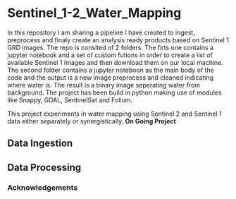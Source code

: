 # Sentinel_1-2_Water_Mapping
In this repository I am sharing a pipeline I have created to ingest, preprocess and finaly create an analysis ready products based on Sentinel 1 GRD images.
The repo is consited of 2 folders. The firts one contains a jupyter notebook and a set of custom futions in order to create a list of available Sentinel 1 images and then download them on our local machine. The second folder contains a jupyter noteboon as the main body of the code and the output is a new image preprocess and cleaned indicating where water is. The result is a binary image seperating water from background. The project has been build in python making use of modules like Snappy, GDAL, SentinelSat and Folium.

This project experiments in water mapping using Sentinel 2 and Sentinel 1 data either separately or synergistically. <b>On Going Project </b>

<h2> Data Ingestion </h2>

<h2> Data Processing </h2>



<h3> Acknowledgements </h3> 

